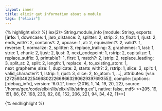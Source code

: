 ```yaml
---
layout: inner
title: elixir get information about a module
tags: ["elixir"]
---
```

{% highlight elixir %}
iex(2)> String.module_info
[module: String,
 exports: [__info__: 1, downcase: 1, jaro_distance: 2, splitter: 2, strip: 2,
  to_float: 1, rjust: 2, ends_with?: 2, contains?: 2, upcase: 1, at: 2,
  equivalent?: 2, valid?: 1, reverse: 1, normalize: 2, splitter: 3,
  replace_trailing: 3, graphemes: 1, last: 1, strip: 1, chunk: 2, ljust: 2,
  ljust: 3, next_codepoint: 1, rstrip: 2, capitalize: 1, replace_suffix: 3,
  printable?: 1, first: 1, match?: 2, lstrip: 2, replace_leading: 3,
  split_at: 2, split: 2, length: 1, replace: 4, to_existing_atom: 1,
  next_grapheme_size: 1, duplicate: 2, starts_with?: 2, rstrip: 1, slice: 3,
  split: 1, valid_character?: 1, lstrip: 1, rjust: 3, slice: 2, to_atom: 1,
  ...], attributes: [vsn: [272593462254668022266866328062939769355]],
 compile: [options: [:debug_info], version: '6.0.2',
  time: {2016, 1, 14, 19, 20, 22},
  source: '/home/geo/code/elixir/lib/elixir/lib/string.ex'], native: false,
 md5: <<205, 19, 151, 86, 67, 198, 236, 82, 86, 152, 206, 221, 94, 34, 42, 11>>]

{% endhighlight %}
